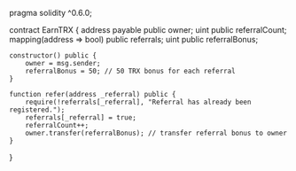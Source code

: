 pragma solidity ^0.6.0;

contract EarnTRX {
    address payable public owner;
    uint public referralCount;
    mapping(address => bool) public referrals;
    uint public referralBonus;

    constructor() public {
        owner = msg.sender;
        referralBonus = 50; // 50 TRX bonus for each referral
    }

    function refer(address _referral) public {
        require(!referrals[_referral], "Referral has already been registered.");
        referrals[_referral] = true;
        referralCount++;
        owner.transfer(referralBonus); // transfer referral bonus to owner
    }
}
